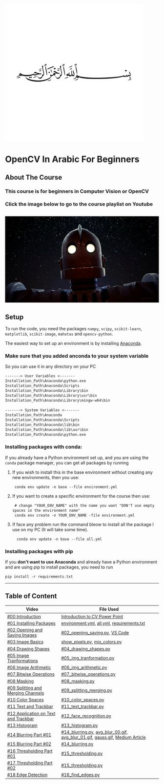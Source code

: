 <img src="images/allah.png" height=450/>

# OpenCV In Arabic For Beginners

## About The Course
### This course is for beginners in Computer Vision or OpenCV
### Click the image below to go to the course playlist on Youtube

<a href="https://www.youtube.com/playlist?list=PLO1D3YWS7ep3Pfjls3LjBtp5XdvGpBD6Z" target="_blank"><img src="images/cover.png"></a>
---

## Setup

To run the code, you need the packages ``numpy``, ``scipy``, ``scikit-learn``, ``matplotlib``, ``scikit-image``, ``mahotas`` and ``opencv-python``.

The easiest way to set up an environment is by installing [Anaconda](https://www.anaconda.com/distribution/).

### Make sure that you added anconda to your system variable
So you can use it in any directory on your PC

    -------> User Variables <------- 
    Installation_Path\Anaconda\python.exe
    Installation_Path\Anaconda\Scripts
    Installation_Path\Anaconda\Library\bin
    Installation_Path\Anaconda\Library\usr\bin
    Installation_Path\Anaconda\Library\mingw-w64\bin

    -------> System Variables <-------
    Installation_Path\Anaconda
    Installation_Path\Anaconda\Scripts
    Installation_Path\Anaconda\lib\bin
    Installation_Path\Anaconda\lib\usr\bin
    Installation_Path\Anaconda\python.exe

### Installing packages with conda:
If you already have a Python environment set up, and you are using the ``conda`` package manager,
you can get all packages by running

1. If you wish to install this in the base environment without creating any new environments, then you use:

        conda env update -n base --file environment.yml

2. If you want to create a specific environment for the course then use:

        # change "YOUR_ENV_NAME" with the name you want "DON'T use empty spaces in the environment name" 
        conda env create -n YOUR_ENV_NAME -file environment.yml

3. If face any problem run the command bleow to install all the package I use on my PC (It will take some time). 

         conda env update -n base --file all.yml

    
### Installing packages with pip
If you **don't want to use Anaconda** and already have a Python environment and are using pip to install packages, you need to run

    pip install -r requirements.txt

---
## Table of Content
<table>
<thead>
    <tr>
    <th>Video</th>
    <th>File Used</th>
    </tr>
</thead>
<tbody>
    <tr>
        <td>
        <a href="https://www.youtube.com/watch?v=xH3_xIZLoJA&list=PLO1D3YWS7ep3Pfjls3LjBtp5XdvGpBD6Z&index=2&t=1s" target="_blank">#00 Introduction</a></td>
        <td>
        <a href="https://github.com/karimelgazar/OpenCV-in-Arabic-for-Beginners/raw/master/Power%20Point/Computer%20Vision-intro.pptx">Introduction to CV Power Point</a>
        </td>
    </tr>
    <tr>
        <td>
         <a href="https://www.youtube.com/watch?v=4mplUpakmGw&list=PLO1D3YWS7ep3Pfjls3LjBtp5XdvGpBD6Z&index=3" target="_blank">#01 Installing Packages</a></td>
        <td>
        <a href="https://github.com/karimelgazar/OpenCV-in-Arabic-for-Beginners/blob/master/environment.yml">environment.yml</a>,
        <a href="https://github.com/karimelgazar/OpenCV-in-Arabic-for-Beginners/blob/master/all.yml">all.yml</a>,
        <a href="https://github.com/karimelgazar/OpenCV-in-Arabic-for-Beginners/blob/master/requirements.txt">requirements.txt</a>   
        </td>
    </tr>
    <tr>
        <td>
        <a href="https://www.youtube.com/watch?v=1KnC64nC-oc&list=PLO1D3YWS7ep3Pfjls3LjBtp5XdvGpBD6Z&index=4" target="_blank">#02 Opening and Saving Images</a></td>
        <td>
        <a href="https://github.com/karimelgazar/OpenCV-in-Arabic-for-Beginners/blob/master/%2302_opening_saving.py">#02_opening_saving.py</a>,
        <a href="https://gist.github.com/karimelgazar">VS Code</a></td>
    </tr>
    <tr>
        <td>
        <a href="https://www.youtube.com/watch?v=dnjZBcw764w&list=PLO1D3YWS7ep3Pfjls3LjBtp5XdvGpBD6Z&index=5&t=0s" target="_blank">#03 Image Basics</a></td>
        <td>
        <a href="https://github.com/karimelgazar/OpenCV-in-Arabic-for-Beginners/blob/master/illustration/show_pixels.py">show_pixels.py</a>,
        <a href="https://github.com/karimelgazar/OpenCV-in-Arabic-for-Beginners/blob/master/illustration/mix_colors.py">mix_colors.py</a></td>
    </tr>
    <tr>
        <td>
        <a href="https://www.youtube.com/watch?v=sxY0EXtBxAM&list=PLO1D3YWS7ep3Pfjls3LjBtp5XdvGpBD6Z&index=6&t=1s" target="_blank">#04 Drawing Shapes</a></td>
        <td>
        <a href="https://github.com/karimelgazar/OpenCV-in-Arabic-for-Beginners/blob/master/%2304_drawing_shapes.py">#04_drawing_shapes.py</a>
        </td>
    </tr>
    <tr>
        <td>
        <a href="https://www.youtube.com/watch?v=TwgHMWt4Q44&list=PLO1D3YWS7ep3Pfjls3LjBtp5XdvGpBD6Z&index=7&t=0s" target="_blank">#05 Image Tranformations</a></td>
        <td>
        <a href="https://github.com/karimelgazar/OpenCV-in-Arabic-for-Beginners/blob/master/%2305_img_tranformation.py">#05_img_tranformation.py</a>
        </td>
    </tr>
    <tr>
        <td>
        <a href="https://www.youtube.com/watch?v=FzHBcychVq0&list=PLO1D3YWS7ep3Pfjls3LjBtp5XdvGpBD6Z&index=8&t=0s" target="_blank">#06 Image Arithmetic</a></td>
        <td>
        <a href="https://github.com/karimelgazar/OpenCV-in-Arabic-for-Beginners/blob/master/%2306_img_arithmetic.py">#06_img_arithmetic.py</a>
        </td>
    </tr>
    <tr>
        <td>
        <a href="https://www.youtube.com/watch?v=2tb50ILgQkY&list=PLO1D3YWS7ep3Pfjls3LjBtp5XdvGpBD6Z&index=9&t=0s" target="_blank">#07 Bitwise Operations</a></td>
        <td>
        <a href="https://github.com/karimelgazar/OpenCV-in-Arabic-for-Beginners/blob/master/%2307_bitwise_operations.py">#07_bitwise_operations.py</a>
        </td>
    </tr>
    <tr>
        <td>
        <a href="https://www.youtube.com/watch?v=3phdreDx17Q&list=PLO1D3YWS7ep3Pfjls3LjBtp5XdvGpBD6Z&index=10&t=0s" target="_blank">#08 Masking</a></td>
        <td>
        <a href="https://github.com/karimelgazar/OpenCV-in-Arabic-for-Beginners/blob/master/%2308_masking.py">#08_masking.py</a>
        </td>
    </tr>
    <tr>
        <td>
        <a href="https://www.youtube.com/watch?v=SqHfjeWkoVw&list=PLO1D3YWS7ep3Pfjls3LjBtp5XdvGpBD6Z&index=11&t=0s" target="_blank">#09 Splitting and Merging Channels</a></td>
        <td>
        <a href="https://github.com/karimelgazar/OpenCV-in-Arabic-for-Beginners/blob/master/%2309_splitting_merging.py">#09_splitting_merging.py</a>
        </td>
    </tr>
    <tr>
        <td>
        <a href="https://www.youtube.com/watch?v=HMCivIDUd-I&list=PLO1D3YWS7ep3Pfjls3LjBtp5XdvGpBD6Z&index=12&t=0s" target="_blank">#10 Color Spaces</a></td>
        <td>
        <a href="https://github.com/karimelgazar/OpenCV-in-Arabic-for-Beginners/blob/master/%2310_color_spaces.py">#10_color_spaces.py</a>
        </td>
    </tr>
    <tr>
        <td>
        <a href="https://www.youtube.com/watch?v=cWwpniPYpCs&list=PLO1D3YWS7ep3Pfjls3LjBtp5XdvGpBD6Z&index=13&t=0s" target="_blank">#11 Text and Trackbar</a></td>
        <td>
        <a href="https://github.com/karimelgazar/OpenCV-in-Arabic-for-Beginners/blob/master/%2311_text_trackbar.py">#11_text_trackbar.py</a>
        </td>
    </tr>
    <tr>
        <td>
        <a href="https://www.youtube.com/watch?v=ge4QuZKHpMM&list=PLO1D3YWS7ep3Pfjls3LjBtp5XdvGpBD6Z&index=14&t=0s" target="_blank">#12 Application on Text and Trackbar</a></td>
        <td>
        <a href="https://github.com/karimelgazar/OpenCV-in-Arabic-for-Beginners/blob/master/%2312_face_recognition.py">#12_face_recognition.py</a>
        </td>
    </tr>
    <tr>
        <td>
        <a href="https://www.youtube.com/watch?v=vVZbc9RhFsA&list=PLO1D3YWS7ep3Pfjls3LjBtp5XdvGpBD6Z&index=15&t=0s" target="_blank">#13 Histogram</a></td>
        <td>
        <a href="https://github.com/karimelgazar/OpenCV-in-Arabic-for-Beginners/blob/master/%2313_histogram.py">#13_histogram.py</a>
        </td>
    </tr>
    <tr>
        <td>
        <a href="https://www.youtube.com/watch?v=jCXApg0KDps&list=PLO1D3YWS7ep3Pfjls3LjBtp5XdvGpBD6Z&index=16&t=0s" target="_blank">#14 Blurring Part #01</a></td>
        <td>
        <a href="https://github.com/karimelgazar/OpenCV-in-Arabic-for-Beginners/blob/master/%2314_blurring.py">#14_blurring.py</a>,
        <a href="https://github.com/karimelgazar/OpenCV-in-Arabic-for-Beginners/blob/master/illustration/avg_blur_00.gif">avg_blur_00.gif</a>,
        <a href="https://github.com/karimelgazar/OpenCV-in-Arabic-for-Beginners/blob/master/illustration/avg_blur_01.gif">avg_blur_01.gif</a>,
        <a href="https://github.com/karimelgazar/OpenCV-in-Arabic-for-Beginners/blob/master/illustration/gauss.gif">gauss.gif</a>,
        <a href="https://medium.com/hackernoon/cv-for-busy-developers-convolutions-5c984f216e8c">Medium Article</a>
        </td>
    </tr>
    <tr>
        <td>
        <a href="https://www.youtube.com/watch?v=b61A7mNMIX0&list=PLO1D3YWS7ep3Pfjls3LjBtp5XdvGpBD6Z&index=17&t=0s" target="_blank">#15 Blurring Part #02</a></td>
        <td>
        <a href="https://github.com/karimelgazar/OpenCV-in-Arabic-for-Beginners/blob/master/%2314_blurring.py">#14_blurring.py</a>
        </td>
    </tr>
    <tr>
        <td>
        <a href="https://www.youtube.com/watch?v=W5vRDwHFbmY&list=PLO1D3YWS7ep3Pfjls3LjBtp5XdvGpBD6Z&index=18&t=0s" target="_blank">#16 Thresholding Part #01</a></td>
        <td>
        <a href="https://github.com/karimelgazar/OpenCV-in-Arabic-for-Beginners/blob/master/%2315_thresholding.py">#15_thresholding.py</a>
        </td>
    </tr>
    <tr>
        <td>
        <a href="https://www.youtube.com/watch?v=DfH2XmHMgVQ&list=PLO1D3YWS7ep3Pfjls3LjBtp5XdvGpBD6Z&index=19&t=0s" target="_blank">#17 Thresholding Part #02</a></td>
        <td>
        <a href="https://github.com/karimelgazar/OpenCV-in-Arabic-for-Beginners/blob/master/%2315_thresholding.py">#15_thresholding.py</a>
        </td>
    </tr>
    <tr>
        <td>
        <a href="https://www.youtube.com/watch?v=hqrs6Ar6oDM&list=PLO1D3YWS7ep3Pfjls3LjBtp5XdvGpBD6Z&index=20&t=0s" target="_blank">#18 Edge Detection</a></td>
        <td>
        <a href="https://github.com/karimelgazar/OpenCV-in-Arabic-for-Beginners/blob/master/%2316_find_edges.py">#16_find_edges.py</a>
        </td>
    </tr>
</tbody>
</table>
